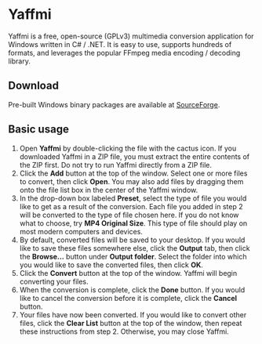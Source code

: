 # Yaffmi

Yaffmi is a free, open-source (GPLv3) multimedia conversion application for Windows written in C# / .NET. It is easy to use, supports hundreds of formats, and leverages the popular FFmpeg media encoding / decoding library.

## Download

Pre-built Windows binary packages are available at [SourceForge](https://sourceforge.net/projects/yaffmi/files/).

## Basic usage
1. Open **Yaffmi** by double-clicking the file with the cactus icon. If you downloaded Yaffmi in a ZIP file, you must extract the entire contents of the ZIP first. Do not try to run Yaffmi directly from a ZIP file.
2. Click the **Add** button at the top of the window. Select one or more files to convert, then click **Open**. You may also add files by dragging them onto the file list box in the center of the Yaffmi window.
3. In the drop-down box labeled **Preset**, select the type of file you would like to get as a result of the conversion. Each file you added in step 2 will be converted to the type of file chosen here. If you do not know what to choose, try **MP4 Original Size**. This type of file should play on most modern computers and devices.
4. By default, converted files will be saved to your desktop. If you would like to save these files somewhere else, click the **Output** tab, then click the **Browse...** button under **Output folder**. Select the folder into which you would like to save the converted files, then click **OK**.
5. Click the **Convert** button at the top of the window. Yaffmi will begin converting your files.
6. When the conversion is complete, click the **Done** button. If you would like to cancel the conversion before it is complete, click the **Cancel** button.
7. Your files have now been converted. If you would like to convert other files, click the **Clear List** button at the top of the window, then repeat these instructions from step 2. Otherwise, you may close Yaffmi.
